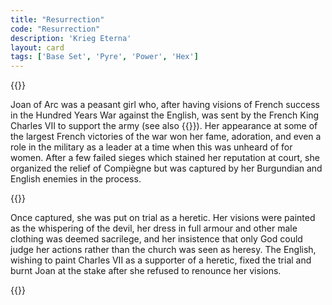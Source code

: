 ```yaml
---
title: "Resurrection"
code: "Resurrection"
description: 'Krieg Eterna'
layout: card
tags: ['Base Set', 'Pyre', 'Power', 'Hex']
---
```

{{<card-detail-page title="Resurrection" artwork="Joan of Arc by John Everett Millais (1865)" attr="Tertullian" book="Apologeticus">}}
<p>
Joan of Arc was a peasant girl who, after having visions of French success in the Hundred Years War against the English, was sent by the French King Charles VII to support the army (see also {{<cardlink name="Knight" code="knight9">}}). Her appearance at some of the largest French victories of the war won her fame, adoration, and even a role in the military as a leader at a time when this was unheard of for women. After a few failed sieges which stained her reputation at court, she organized the relief of Compiègne but was captured by her Burgundian and English enemies in the process. 
</p>
{{<card-detail-image file="orleans.jpg" caption="Joan of Arc enters Orléans by Jean-Jacques Scherrer (1887)">}}
<p>
Once captured, she was put on trial as a heretic. Her visions were painted as the whispering of the devil, her dress in full armour and other male clothing was deemed sacrilege, and her insistence that only God could judge her actions rather than the church was seen as heresy. The English, wishing to paint Charles VII as a supporter of a heretic, fixed the trial and burnt Joan at the stake after she refused to renounce her visions.
</p>
<p>

</p>
{{</card-detail-page>}}